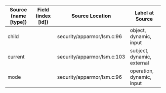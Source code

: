| Source (name [type]) | Field (index [id]) | Source Location             | Label at Source            |
|----------------------|--------------------|-----------------------------|----------------------------|
| child                |                    | security/apparmor/lsm.c:96  | object, dynamic, input     |
| current              |                    | security/apparmor/lsm.c:103 | subject, dynamic, external |
| mode                 |                    | security/apparmor/lsm.c:96  | operation, dynamic, input  |